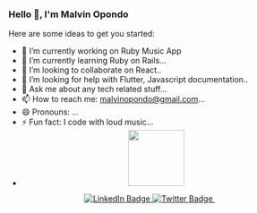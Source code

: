 ### Hello 👋, I'm Malvin Opondo
Here are some ideas to get you started:

- 🔭 I’m currently working on Ruby Music App
- 🌱 I’m currently learning Ruby on Rails...
- 👯 I’m looking to collaborate on React..
- 🤔 I’m looking for help with Flutter, Javascript documentation..
- 💬 Ask me about any tech related stuff...
- 📫 How to reach me: malvinopondo@gmail.com...
- 😄 Pronouns: ...
- ⚡ Fun fact: I code with loud music...
- <div id="header" align="center">
  <img src="https://media.giphy.com/media/M9gbBd9nbDrOTu1Mqx/giphy.gif" width="100"/>
</div>
<div id="badges" align= "center">
  <a href="https://www.linkedin.com/in/malvinopondo/">
    <img src="https://img.shields.io/badge/LinkedIn-blue?style=for-the-badge&logo=linkedin&logoColor=white" alt="LinkedIn Badge"/>
  </a>
  <a href="https://twitter.com/Malvin_Opondo">
    <img src="https://img.shields.io/badge/Twitter-blue?style=for-the-badge&logo=twitter&logoColor=white" alt="Twitter Badge"/>
    <img src="https://komarev.com/ghpvc/?username=Malvino-creator && style=flat-square&color=blue" alt=""/>
  </a>
</div>



